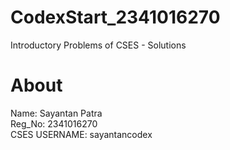 # CodexStart_2341016270
Introductory Problems of CSES - Solutions

# About
Name: Sayantan Patra <br>
Reg_No: 2341016270 <br>
CSES USERNAME: sayantancodex <br>
